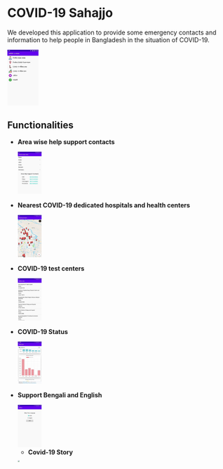# COVID-19 Sahajjo

We developed this application to provide some emergency contacts and information to help people in Bangladesh in the situation of COVID-19.

<img src="/images/1.jpg" style="zoom: 33%;" />





## Functionalities

* **Area wise help support contacts**
  
  <img src="/images/2.jpg" style="zoom: 25%;" />
  
* **Nearest COVID-19 dedicated hospitals and health centers**

  <img src="/images/3.jpg" style="zoom: 25%;" />
  
* **COVID-19 test centers**

  <img src="/images/4.jpg" style="zoom: 25%;" />
  
  

* **COVID-19 Status** 

  <img src="/images/5.jpg" style="zoom: 25%;" />
  
* **Support Bengali and English**

  <img src="/images/7.jpg" style="zoom: 25%;" />


  * **Covid-19 Story**

  <img src="/images/8.jpg" style="zoom: 25%;" />

  

  


